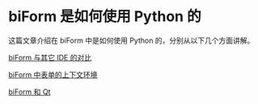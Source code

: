 # biForm 是如何使用 Python 的

这篇文章介绍在 biForm 中是如何使用 Python 的，分别从以下几个方面讲解。

[biForm 与其它 IDE 的对比](/biform_py/ide) 

[biForm 中表单的上下文环境](/biform_py/context)

[biForm 和 Qt](/biform_py/qt)


